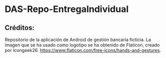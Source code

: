 # DAS-Repo-EntregaIndividual
## Créditos:
Repositorio de la aplicación de Android de gestión bancaria ficticia.
La imagen que se ha usado como logotipo se ha obtenido de Flaticon, creado por Icongeek26. https://www.flaticon.com/free-icons/hands-and-gestures.
